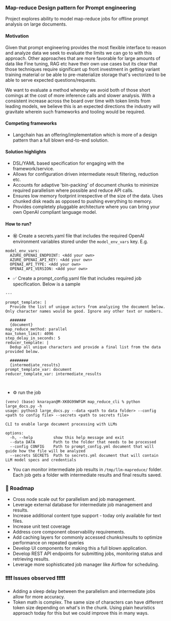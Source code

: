 ### Map-reduce Design pattern for Prompt engineering

Project explores ability to model map-reduce jobs for offline prompt analysis on large documents.

#### Motivation

Given that prompt engineering provides the most flexible interface to reason and analyze data we seek to
evaluate the limits we can go to with this approach. Other approaches that are more favorable
for large amounts of data like Fine tuning, RAG etc have their own use cases
but its clear that those techniques require significant up front investment in getting variant training material
or be able to pre-materialize storage that's vectorized to be able to serve expected questions/requests.

We want to evaluate a method whereby we avoid both of those short comings at the cost of more inference calls and slower
analysis.
With a consistent increase across the board over time with token limits from leading models, we believe this is an
expected directions
the industry will gravitate wherein such frameworks and tooling would be required.

#### Competing frameworks

- Langchain has an offering/implementation which is more of a design pattern than a full blown end-to-end solution.

#### Solution highlights

- DSL/YAML based specification for engaging with the framework/service.
- Allows for configuration driven intermediate result filtering, reduction etc.
- Accounts for adaptive 'bin-packing' of document chunks to minimize required parallelism where possible and reduce API
  calls.
- Ensures low memory footprint irrespective of the size of the data. Uses chunked disk reads as opposed to pushing
  everything to memory.
- Provides completely pluggable architecture where you can bring your own OpenAI compliant language model.

#### How to run?

- ㊙ Create a secrets.yaml file that includes the required OpenAI environment variables stored under the `model_env_vars`
  key. E.g.

```
model_env_vars:
  AZURE_OPENAI_ENDPOINT: <Add your own>
  AZURE_OPENAI_API_KEY: <Add your own>
  OPENAI_API_TYPE: <Add your own>
  OPENAI_API_VERSION: <Add your own>
```

- ✅ Create a prompt_config.yaml file that includes required job specification. Below is a sample

```shell
---

prompt_template: |
  Provide the list of unique actors from analyzing the document below. Only character names would be good. Ignore any other text or numbers.
  
  #######
  {document}
map_reduce_method: parallel
max_token_limit: 4096
step_delay_in_seconds: 5
reducer_template: |
  Dedup all unique characters and provide a final list from the data provided below.
  
  ########
  {intermediate_results}
prompt_template_var: document
reducer_template_var: intermediate_results



```

- ⚙ run the job

```shell
(venv) (base) knarayan@M-XK0G99WFGM map_reduce_cli % python large_docs.py -h
usage: python3 large_docs.py --data <path to data folder> --config <path to config file> --secrets <path to secrets file>

CLI to enable large document processing with LLMs

options:
  -h, --help         show this help message and exit
  --data DATA        Path to the folder that needs to be processed
  --config CONFIG    Path to prompt_config.yml document that will guide how the file will be analyzed
  --secrets SECRETS  Path to secrets.yml document that will contain LLM model specs and credentials

 ```

- You can monitor intermediate job results in `/tmp/llm-mapreduce/` folder. Each job gets a folder with intermediate
  results and final results saved.

### 🚀 Roadmap

- Cross node scale out for parallelism and job management.
- Leverage external database for intermediate job management and results.
- Increase additional content type support - today only available for text files.
- Increase unit test coverage
- Address core component observability requirements.
- Add caching layers for commonly accessed chunks/results to optimize performance on repeated queries
- Develop UI components for making this a full blown application.
- Develop REST API endpoints for submitting jobs, monitoring status and retrieving results.
- Leverage more sophisticated job manager like Airflow for scheduling.

### ❗❗❗❗  Issues observed ❗❗❗❗❗

- Adding a sleep delay between the parallelism and intermediate jobs allow for more accuracy.
- Token math is complex. The same size of characters can have different token size depending on what's in the chunk.
  Using plain heuristics approach today for this but we could improve this in many ways. 
